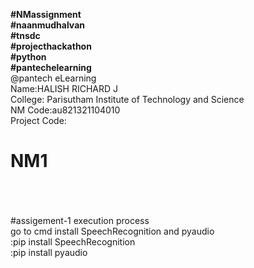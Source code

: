 <b>#NMassignment <br/>
   #naanmudhalvan<br/> 
   #tnsdc <br/>
   #projecthackathon <br/>
   #python <br/>
   #pantechelearning</b><br/>
   @pantech eLearning<br/>
    Name:HALISH RICHARD J<br/>
    College: Parisutham Institute of Technology and Science<br/>
    NM Code:au821321104010<br/>
    Project Code:<br/>
  
# NM1<br/><br/>
<br/>
#assigement-1 execution process<br/>
go to cmd install SpeechRecognition and   pyaudio<br/>
     :pip install SpeechRecognition<br/>
     :pip install pyaudio<br/>
 
